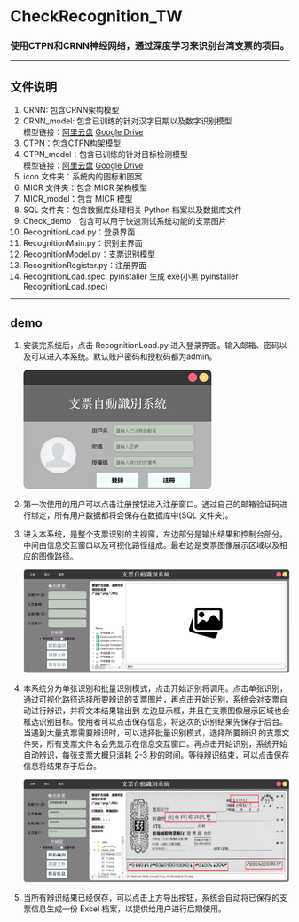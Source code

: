 # CheckRecognition_TW
### 使用CTPN和CRNN神经网络，通过深度学习来识别台湾支票的项目。
------ 
## 文件说明  
1. CRNN: 包含CRNN架构模型  
2. CRNN_model: 包含已训练的针对汉字日期以及数字识别模型  
   模型链接：[阿里云盘](https://www.aliyundrive.com/s/YySToVjVPoe)  [Google Drive](https://drive.google.com/drive/folders/1CFXPSx7HKxrQfYx4MEQR4wN4NhnJPp78?usp=sharing)  
3. CTPN：包含CTPN构架模型
4. CTPN_model：包含已训练的针对目标检测模型  
   模型链接：[阿里云盘](https://www.aliyundrive.com/s/Nby8cpdgadz)  [Google Drive](https://drive.google.com/drive/folders/1WtgV501g2j6PjNdsa37zTPJz-LHUk7_q?usp=sharing)
5. icon 文件夹：系统内的图标和图案  
6. MICR 文件夹：包含 MICR 架构模型  
7. MICR_model：包含 MICR 模型  
8. SQL 文件夹：包含数据库处理相关 Python 档案以及数据库文件  
9. Check_demo：包含可以用于快速测试系统功能的支票图片  
10. RecognitionLoad.py：登录界面  
11. RecognitionMain.py：识别主界面  
12. RecognitionModel.py：支票识别模型  
13. RecognitionRegister.py：注册界面  
14. RecognitionLoad.spec: pyinstaller 生成 exe(小黑 pyinstaller RecognitionLoad.spec) 
------ 
## demo
1. 安装完系统后，点击 RecognitionLoad.py 进入登录界面。输入邮箱、密码以及可以进入本系统。默认账户密码和授权码都为admin。
  
   ![alt 文字](https://github.com/Boomm-shakalaka/CheckRecognition_TW/blob/master/demo_pic/load.png)  
   
2. 第一次使用的用户可以点击注册按钮进入注册窗口。通过自己的邮箱验证码进行绑定，所有用户数据都将会保存在数据库中(SQL 文件夹)。  
3. 进入本系统，是整个支票识别的主视窗，左边部分是输出结果和控制台部分。中间由信息交互窗口以及可视化路径组成。最右边是支票图像展示区域以及相应的图像路径。 
  
   ![alt 文字](https://github.com/Boomm-shakalaka/CheckRecognition_TW/blob/master/demo_pic/main.png)
   
4. 本系统分为单张识别和批量识别模式，点击开始识别将调用。点击单张识别，通过可视化路径选择所要辨识的支票图片，再点击开始识别，系统会对支票自动进行辨识，并将文本结果输出到    左边显示框，并且在支票图像展示区域也会框选识别目标。使用者可以点击保存信息，将这次的识别结果先保存于后台。当遇到大量支票需要辨识时，可以选择批量识别模式，选择所要辨识    的支票文件夹，所有支票文件名会先显示在信息交互窗口。再点击开始识别，系统开始自动辨识，每张支票大概只消耗 2-3 秒的时间。等待辨识结束，可以点击保存信息将结果存于后台。  
   
   ![alt 文字](https://github.com/Boomm-shakalaka/CheckRecognition_TW/blob/master/demo_pic/recog.png)
   
5. 当所有辨识结果已经保存，可以点击上方导出按钮，系统会自动将已保存的支票信息生成一份 Excel 档案，以提供给用户进行后期使用。
